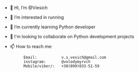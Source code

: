 - 👋 Hi, I’m @Viesich
- 👀 I’m interested in running
- 🌱 I’m currently learning Python developer
- 💞️ I'm looking to collaborate on Python development projects
- 📫 How to reach me:
  
            Email:           v.s.vesich@gmail.com
            instagram:       @volodymyrvch
            Mobile/viber/:   +38(099)033-51-59
          

<!---
Viesich/Viesich is a ✨ special ✨ repository because its `README.md` (this file) appears on your GitHub profile.
You can click the Preview link to take a look at your changes.
--->
